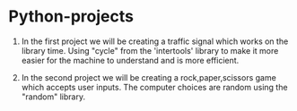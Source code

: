 # Python-projects

1) In the first project we will be creating a traffic signal which works on the library time.
   Using "cycle" from the 'intertools' library to make it more easier for the machine to understand and is more efficient.

2) In the second project we will be creating a rock,paper,scissors game which accepts user inputs.
   The computer choices are random using the "random" library.    
